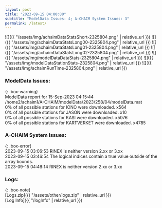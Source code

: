 ```yaml
---
layout: post
title: "2023-09-15 04:00:00"
subtitle: "ModelData Issues: 4; A-CHAIM System Issues: 3"
permalink: /latest/
---
```


![]({{ "/assets/img/achaimDataStatsShort-2325804.png" | relative_url }})
![]({{ "/assets/img/achaimDataStatsLong00-2325804.png" | relative_url }})
![]({{ "/assets/img/achaimDataStatsLong01-2325804.png" | relative_url }})
![]({{ "/assets/img/achaimDataStatsLong02-2325804.png" | relative_url }})
![]({{ "/assets/img/modelDataDataStats-2325804.png" | relative_url }})
![]({{ "/assets/img/modelDataStationStats-2325804.png" | relative_url }})
![]({{ "/assets/img/achaimRunTime-2325804.png" | relative_url }})


### ModelData Issues:  
  
{: .box-warning}  
 ModelData report for 15-Sep-2023 04:15:44   
 /home2/achaim1/A-CHAIM/modelData/2023/258/04/modelData.mat   
 0% of all possible stations for IONO were downloaded. x564   
 0% of all possible stations for JASON were downloaded. x10   
 0% of all possible stations for KASI were downloaded. x5076   
 0% of all possible stations for KARTVERKET were downloaded. x4785   
  
### A-CHAIM System Issues:  
  
{: .box-error}  
2023-09-15 03:06:53 RINEX is neither version 2.xx or 3.xx  
2023-09-15 03:46:54 The logical indices contain a true value outside of the array bounds.  
2023-09-15 04:48:14 RINEX is neither version 2.xx or 3.xx  

### Logs:  
  
{: .box-note}  
[Logs.zip]({{ "/assets/other/logs.zip" | relative_url }})  
[Log Info]({{ "/logInfo" | relative_url }})  

